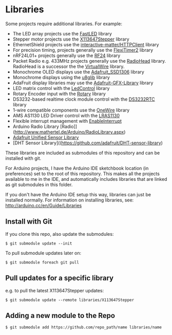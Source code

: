# Libraries

Some projects require additional libraries. For example:

* The LED array projects use the [FastLED](http://fastled.io/) library
* Stepper motor projects use the [X113647Stepper](https://github.com/tardate/X113647Stepper) library
* EthernetShield projects use the [interactive-matter/HTTPClient](https://github.com/interactive-matter/HTTPClient) library
* For precision timing, projects generally use the [FlexiTimer2](https://github.com/wimleers/flexitimer2) library
* nRF24L01+ projects generally use the [RF24](https://github.com/maniacbug/RF24) library
* Packet Radio e.g. 433MHz projects generally use the [RadioHead](https://github.com/tardate/RadioHead) library. RadioHead is a successor the the [VirtualWire](http://www.airspayce.com/mikem/arduino/VirtualWire/) library.
* Monochrome OLED displays use the [Adafruit_SSD1306](https://github.com/adafruit/Adafruit_SSD1306) library
* Monochrome displays using the [u8glib](https://github.com/olikraus/U8glib_Arduino) library
* AdaFruit display libraries may use the [Adafruit-GFX-Library](https://github.com/adafruit/Adafruit-GFX-Library) library
* LED matrix control with the [LedControl](https://github.com/wayoda/LedControl) library
* Rotary Encoder input with the [Rotary](https://github.com/brianlow/Rotary) library
* DS3232-based realtime clock module control with the [DS3232RTC](https://github.com/JChristensen/DS3232RTC) library
* 1-wire compatible components use the [OneWire](https://github.com/PaulStoffregen/OneWire) library
* AMS AS1130 LED Driver control with the [LRAS1130](https://github.com/LuckyResistor/LRAS1130)
* Flexible interrupt management with [EnableInterrupt](https://github.com/GreyGnome/EnableInterrupt)
* Arduino Radio Library [Radio]](http://www.mathertel.de/Arduino/RadioLibrary.aspx)
* [Adafruit Unified Sensor Library](https://github.com/adafruit/Adafruit_Sensor)
* [DHT Sensor Library]((https://github.com/adafruit/DHT-sensor-library)

These libraries are included as submodules of this repository and can be installed with git.

For Arduino projects, I have the Arduino IDE sketchbook location (in preferences) set to the root of this repository.
This makes all the projects available to me in the IDE, and automatically includes libraries
that are linked as git submodules in this folder.

If you don't have the Arduino IDE setup this way, libraries can just be installed normally.
For information on installing libraries, see: http://arduino.cc/en/Guide/Libraries

## Install with Git

If you clone this repo, also update the submodules:

    $ git submodule update --init

To pull submodule updates later on:

    $ git submodule foreach git pull


## Pull updates for a specific library

e.g. to pull the latest X113647Stepper updates:

    $ git submodule update --remote libraries/X113647Stepper

## Adding a new module to the Repo

    $ git submodule add https://github.com/repo_path/name libraries/name
